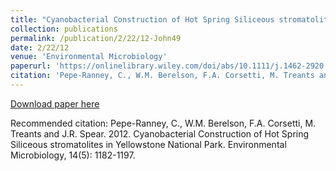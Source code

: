 ```yaml
---
title: "Cyanobacterial Construction of Hot Spring Siliceous stromatolites in Yellowstone National Park"
collection: publications
permalink: /publication/2/22/12-John49
date: 2/22/12
venue: 'Environmental Microbiology'
paperurl: 'https://onlinelibrary.wiley.com/doi/abs/10.1111/j.1462-2920.2012.02698.x'
citation: 'Pepe-Ranney, C., W.M. Berelson, F.A. Corsetti, M. Treants and J.R. Spear.  2012.  Cyanobacterial Construction of Hot Spring Siliceous stromatolites in Yellowstone National Park.  Environmental Microbiology, 14(5): 1182-1197.'
---
```


<a href='https://onlinelibrary.wiley.com/doi/abs/10.1111/j.1462-2920.2012.02698.x'>Download paper here</a>

Recommended citation: Pepe-Ranney, C., W.M. Berelson, F.A. Corsetti, M. Treants and J.R. Spear.  2012.  Cyanobacterial Construction of Hot Spring Siliceous stromatolites in Yellowstone National Park.  Environmental Microbiology, 14(5): 1182-1197.
